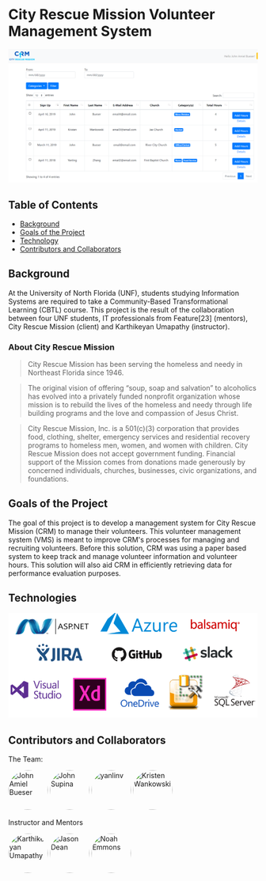 # City Rescue Mission Volunteer Management System

<p align="center">
        <img src="index demo.png" alt="Demo"/>
</p>

## Table of Contents

- [Background](#background)
- [Goals of the Project](#goals-of-the-project)
- [Technology](#technology)
- [Contributors and Collaborators](#contributors-and-collaborators)

## Background
At the University of North Florida (UNF), students studying Information Systems are required to take a  Community-Based Transformational Learning (CBTL) course. This project is the result of the collaboration between four UNF students, IT professionals from Feature[23] (mentors), City Rescue Mission (client) and Karthikeyan Umapathy (instructor).

### About City Rescue Mission
>City Rescue Mission has been serving the homeless and needy in Northeast Florida since 1946.

>The original vision of offering “soup, soap and salvation” to alcoholics has evolved into a privately funded nonprofit organization whose mission is to rebuild the lives of the homeless and needy through life building programs and the love and compassion of Jesus Christ.

>City Rescue Mission, Inc. is a 501(c)(3) corporation that provides food, clothing, shelter, emergency services and residential recovery programs to homeless men, women, and women with children. City Rescue Mission does not accept government funding. Financial support of the Mission comes from donations made generously by concerned individuals, churches, businesses, civic organizations, and foundations.

## Goals of the Project
The goal of this project is to develop a management system for City Rescue Mission (CRM) to manage their volunteers. This volunteer management system (VMS) is meant to improve CRM's processes for managing and recruiting volunteers. Before this solution, CRM was using a paper based system to keep track and manage volunteer information and volunteer hours. This solution will also aid CRM in efficiently retrieving data for performance evaluation purposes.

## Technologies
<p align="center">
        <img src="Technologies.png" alt="Technologies"/>
</p>

## Contributors and Collaborators
The Team:

<a href="https://github.com/JABueser"><img src="https://avatars0.githubusercontent.com/u/36246262?s=400&v=4" style="border-radius:50%" title="John Amiel Bueser" width="80px" height="80px"></a> <a href="https://github.com/jsupina"><img src="https://avatars0.githubusercontent.com/u/22897955?s=400&v=4" style="border-radius:50%" title="John Supina" width="80px" height="80px"></a> <a href="https://github.com/yanlinv"><img src="https://avatars1.githubusercontent.com/u/9778930?s=400&v=4" style="border-radius:50%" title="yanlinv" width="80px" height="80px"></a> <a href="https://github.com/kwankowski"><img src="https://avatars0.githubusercontent.com/u/36246137?s=400&v=4" style="border-radius:50%" title="Kristen Wankowski" width="80px" height="80px"></a>

Instructor and Mentors

<a href="https://github.com/kumapathy"><img src="https://avatars0.githubusercontent.com/u/12943121?s=400&v=4" style="border-radius:50%" title="Karthikeyan Umapathy" width="80px" height="80px"></a>
<a href="https://github.com/DeanMachine"><img src="https://avatars1.githubusercontent.com/u/3276217?s=400&v=4" style="border-radius:50%" title="Jason Dean" width="80px" height="80px"></a>
<a href="https://github.com/neefly21"><img src="https://avatars3.githubusercontent.com/u/5705451?s=400&v=4" style="border-radius:50%" title="Noah Emmons" width="80px" height="80px"></a>
